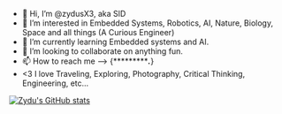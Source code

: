 - 👋 Hi, I’m @zydusX3, aka SID
- 👀 I’m interested in Embedded Systems, Robotics, AI, Nature, Biology, Space and all things (A Curious Engineer)
- 🌱 I’m currently learning Embedded systems and AI.
- 💞️ I’m looking to collaborate on anything fun.
- 📫 How to reach me --> {************.***} 
- <3 I love Traveling, Exploring, Photography, Critical Thinking, Engineering, etc...


[![Zydu's GitHub stats](https://github-readme-stats.vercel.app/api?username=zydusX3&show_icons=true&theme=synthwave)](https://github.com/anuraghazra/github-readme-stats)
<!---
zydusX3/zydusX3 is a ✨ special ✨ repository because its `README.md` (this file) appears on your GitHub profile.
You can click the Preview link to take a look at your changes.
--->
